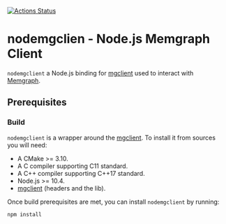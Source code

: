 [![Actions Status](https://github.com/memgraph/nodemgclient/workflows/CI/badge.svg)](https://github.com/memgraph/nodemgclient/actions)

# nodemgclien - Node.js Memgraph Client

`nodemgclient` a Node.js binding for
[mgclient](https://github.com/memgraph/mgclient) used to interact with
[Memgraph](https://memgraph.com).

## Prerequisites

### Build

`nodemgclient` is a wrapper around the
[mgclient](https://github.com/memgraph/mgclient). To install it from
sources you will need:

* A CMake >= 3.10.
* A C compiler supporting C11 standard.
* A C++ compiler supporting C++17 standard.
* Node.js >= 10.4.
* [mgclient](https://github.com/memgraph/mgclient) (headers and the lib).

Once build prerequisites are met, you can install `nodemgclient` by running:

```bash
npm install
```

